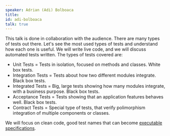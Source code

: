 ```yaml
---
speaker: Adrian (Adi) Bolboaca
title: 
id: adi-bolboaca
talk: true
---
```

This talk is done in collaboration with the audience. There are many types of tests out there. Let's see the most used types of tests and understand how each one is useful. We will write live code, and we will discuss automated tests written.
The types of tests covered are:
* Unit Tests = Tests in isolation, focused on methods and classes. White box tests.
* Integration Tests = Tests about how two different modules integrate. Black box tests.
* Integrated Tests = Big, large tests showing how many modules integrate, with a business purpose. Black box tests.
* Acceptance Tests = Tests showing that an application features behaves well. Black box tests.
* Contract Tests = Special type of tests, that verify polimorphism integration of multiple components or classes.

We will focus on clean code, good test names that can become [executable specifications](http://mozaicworks.com/blog/executable-specifications).
